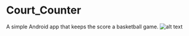 # Court_Counter
A simple Android app that keeps the score a basketball game.
![alt text](https://lh3.googleusercontent.com/J-80N1SKY2Eo4tevHHLtxt85fFPHjVIOxAoy0Jl1N0zTl-P8sDrkZiiU1j6Va6tHkA=h900)
